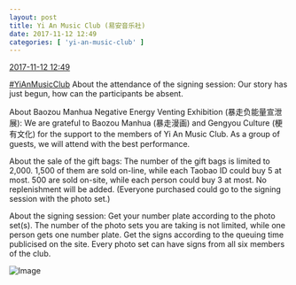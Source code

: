 ```yaml
---
layout: post
title: Yi An Music Club (易安音乐社)
date: 2017-11-12 12:49
categories: [ 'yi-an-music-club' ]
---
```


<div class="weibo-info">
  <a href="https://weibo.com/6094546964/FuJo5E5ag">2017-11-12 12:49</a>
</div>

[#YiAnMusicClub](https://weibo.com/p/100808beae2e3e05b17b64f63ebedca39f19b2/super_index) About the attendance of the signing session: Our story has just begun, how can the participants be absent.

<!-- more -->

About Baozou Manhua Negative Energy Venting Exhibition (暴走负能量宣泄展): We are grateful to Baozou Manhua (暴走漫画) and Gengyou Culture (梗有文化) for the support to the members of Yi An Music Club. As a group of guests, we will attend with the best performance.

About the sale of the gift bags: The number of the gift bags is limited to 2,000. 1,500 of them are sold on-line, while each Taobao ID could buy 5 at most. 500 are sold on-site, while each person could buy 3 at most. No replenishment will be added. (Everyone purchased could go to the signing session with the photo set.)

About the signing session: Get your number plate according to the photo set(s). The number of the photo sets you are taking is not limited, while one person gets one number plate. Get the signs according to the queuing time publicised on the site. Every photo set can have signs from all six members of the club.

![Image](https://wx3.sinaimg.cn/mw690/006Es64Agy1flf7gk4j06j30qo140jyo.jpg)
